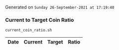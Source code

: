 Generated on `Sunday 26-September-2021 at 17:19:40`

### Current to Target Coin Ratio
`current_coin_ratio.sh`

Date|Current|Target|Ratio
---|---|---|---

